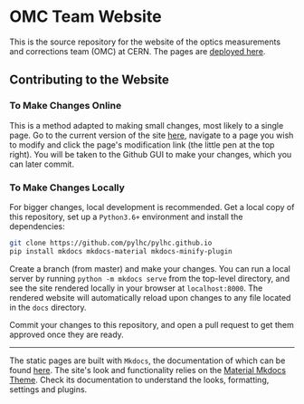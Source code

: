 # OMC Team Website

This is the source repository for the website of the optics measurements and corrections team (OMC) at CERN.
The pages are [deployed here][site_address]. 

## Contributing to the Website

### To Make Changes Online

This is a method adapted to making small changes, most likely to a single page.
Go to the current version of the site [here][site_address], navigate to a page you wish to modify and click the page's modification link (the little pen at the top right).
You will be taken to the Github GUI to make your changes, which you can later commit.

### To Make Changes Locally

For bigger changes, local development is recommended.
Get a local copy of this repository, set up a `Python3.6+` environment and install the dependencies:

```bash
git clone https://github.com/pylhc/pylhc.github.io
pip install mkdocs mkdocs-material mkdocs-minify-plugin
```

Create a branch (from master) and make your changes.
You can run a local server by running `python -m mkdocs serve` from the top-level directory, and see the site rendered locally in your browser at `localhost:8000`.
The rendered website will automatically reload upon changes to any file located in the `docs` directory.

Commit your changes to this repository, and open a pull request to get them approved once they are ready.

---

The static pages are built with `Mkdocs`, the documentation of which can be found [here][mkdocs].
The site's look and functionality relies on the [Material Mkdocs Theme][mkdocs-material].
Check its documentation to understand the looks, formatting, settings and plugins.


[site_address]: https://pylhc.github.io/
[mkdocs]: https://www.mkdocs.org/
[mkdocs-material]: https://squidfunk.github.io/mkdocs-material/
